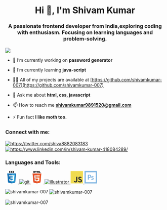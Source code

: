 <h1 align="center">Hi 👋, I'm Shivam Kumar</h1>
<h3 align="center">A passionate frontend developer from India,exploring coding with enthusiasm. Focusing on learning languages and problem-solving.</h3>
<img src="https://www.wingstechsolutions.com/wp-content/uploads/2022/03/full-stack-development.gif" align="center">

- 🔭 I’m currently working on **password generator**

- 🌱 I’m currently learning **java-script**

- 👨‍💻 All of my projects are available at [https://github.com/shivamkumar-007](https://github.com/shivamkumar-007)

- 💬 Ask me about **html, css, javascript**

- 📫 How to reach me **shivamkumar9891520@gmail.com**

- ⚡ Fun fact **I like moth too.**

<h3 align="left">Connect with me:</h3>
<p align="left">
<a href="https://twitter.com/https://twitter.com/shiva8882083183" target="blank"><img align="center" src="https://raw.githubusercontent.com/rahuldkjain/github-profile-readme-generator/master/src/images/icons/Social/twitter.svg" alt="https://twitter.com/shiva8882083183" height="30" width="40" /></a>
<a href="https://linkedin.com/in/https://www.linkedin.com/in/shivam-kumar-418084289/" target="blank"><img align="center" src="https://raw.githubusercontent.com/rahuldkjain/github-profile-readme-generator/master/src/images/icons/Social/linked-in-alt.svg" alt="https://www.linkedin.com/in/shivam-kumar-418084289/" height="30" width="40" /></a>
</p>

<h3 align="left">Languages and Tools:</h3>
<p align="left"> <a href="https://www.w3schools.com/css/" target="_blank" rel="noreferrer"> <img src="https://raw.githubusercontent.com/devicons/devicon/master/icons/css3/css3-original-wordmark.svg" alt="css3" width="40" height="40"/> </a> <a href="https://git-scm.com/" target="_blank" rel="noreferrer"> <img src="https://www.vectorlogo.zone/logos/git-scm/git-scm-icon.svg" alt="git" width="40" height="40"/> </a> <a href="https://www.w3.org/html/" target="_blank" rel="noreferrer"> <img src="https://raw.githubusercontent.com/devicons/devicon/master/icons/html5/html5-original-wordmark.svg" alt="html5" width="40" height="40"/> </a> <a href="https://www.adobe.com/in/products/illustrator.html" target="_blank" rel="noreferrer"> <img src="https://www.vectorlogo.zone/logos/adobe_illustrator/adobe_illustrator-icon.svg" alt="illustrator" width="40" height="40"/> </a> <a href="https://developer.mozilla.org/en-US/docs/Web/JavaScript" target="_blank" rel="noreferrer"> <img src="https://raw.githubusercontent.com/devicons/devicon/master/icons/javascript/javascript-original.svg" alt="javascript" width="40" height="40"/> </a> <a href="https://www.photoshop.com/en" target="_blank" rel="noreferrer"> <img src="https://raw.githubusercontent.com/devicons/devicon/master/icons/photoshop/photoshop-line.svg" alt="photoshop" width="40" height="40"/> </a> </p>

<p><img align="left" src="https://github-readme-stats.vercel.app/api/top-langs?username=shivamkumar-007&show_icons=true&locale=en&layout=compact" alt="shivamkumar-007" /></p>

<p>&nbsp;<img align="center" src="https://github-readme-stats.vercel.app/api?username=shivamkumar-007&show_icons=true&locale=en" alt="shivamkumar-007" /></p>

<p><img align="center" src="https://github-readme-streak-stats.herokuapp.com/?user=shivamkumar-007&" alt="shivamkumar-007" /></p>

